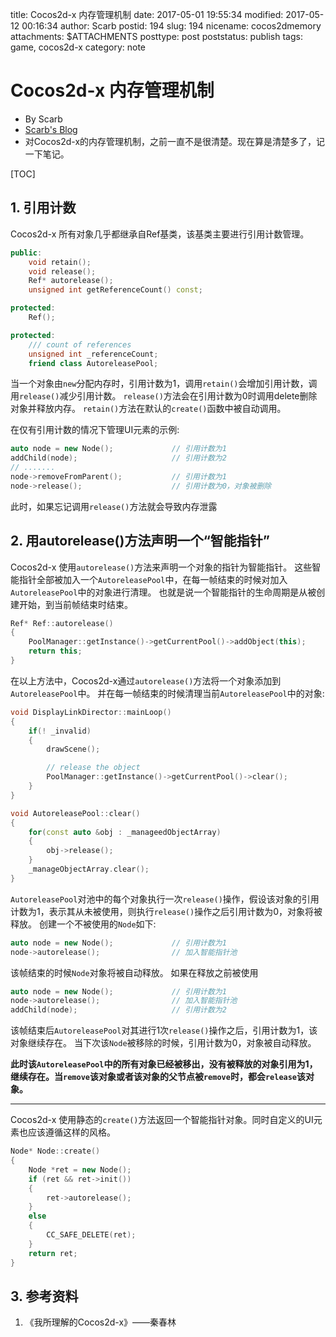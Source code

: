 title: Cocos2d-x 内存管理机制
date: 2017-05-01 19:55:34
modified: 2017-05-12 00:16:34
author: Scarb
postid: 194
slug: 194
nicename: cocos2dmemory
attachments: $ATTACHMENTS
posttype: post
poststatus: publish
tags: game, cocos2d-x
category: note

# Cocos2d-x 内存管理机制

* By Scarb
* [Scarb's Blog](http://www.cnscarb.com/)
* 对Cocos2d-x的内存管理机制，之前一直不是很清楚。现在算是清楚多了，记一下笔记。

[TOC]

## 1. 引用计数

Cocos2d-x 所有对象几乎都继承自Ref基类，该基类主要进行引用计数管理。
```C++
public:
    void retain();
    void release();
    Ref* autorelease();
    unsigned int getReferenceCount() const;

protected:
    Ref();

protected:
    /// count of references
    unsigned int _referenceCount;
    friend class AutoreleasePool;
```
当一个对象由`new`分配内存时，引用计数为1，调用`retain()`会增加引用计数，调用`release()`减少引用计数。
`release()`方法会在引用计数为0时调用delete删除对象并释放内存。
`retain()`方法在默认的`create()`函数中被自动调用。

在仅有引用计数的情况下管理UI元素的示例:
```C++
auto node = new Node();             // 引用计数为1
addChild(node);                     // 引用计数为2
// .......
node->removeFromParent();           // 引用计数为1
node->release();                    // 引用计数为0，对象被删除
```
此时，如果忘记调用`release()`方法就会导致内存泄露

## 2. 用autorelease()方法声明一个“智能指针”

Cocos2d-x 使用`autorelease()`方法来声明一个对象的指针为智能指针。
这些智能指针全部被加入一个`AutoreleasePool`中，在每一帧结束的时候对加入`AutoreleasePool`中的对象进行清理。
也就是说一个智能指针的生命周期是从被创建开始，到当前帧结束时结束。
```C++
Ref* Ref::autorelease()
{
    PoolManager::getInstance()->getCurrentPool()->addObject(this);
    return this;
}
```
在以上方法中，Cocos2d-x通过`autorelease()`方法将一个对象添加到`AutoreleasePool`中。
并在每一帧结束的时候清理当前`AutoreleasePool`中的对象:
```C++
void DisplayLinkDirector::mainLoop()
{
    if(! _invalid)
    {
        drawScene();

        // release the object
        PoolManager::getInstance()->getCurrentPool()->clear();
    }
}

void AutoreleasePool::clear()
{
    for(const auto &obj : _manageedObjectArray)
    {
        obj->release();
    }
    _manageObjectArray.clear();
}
```
`AutoreleasePool`对池中的每个对象执行一次`release()`操作，假设该对象的引用计数为1，表示其从未被使用，则执行`release()`操作之后引用计数为0，对象将被释放。
创建一个不被使用的`Node`如下:
```C++
auto node = new Node();             // 引用计数为1
node->autorelease();                // 加入智能指针池
```
该帧结束的时候`Node`对象将被自动释放。
如果在释放之前被使用
```C++
auto node = new Node();             // 引用计数为1
node->autorelease();                // 加入智能指针池
addChild(node);                     // 引用计数为2
```
该帧结束后`AutoreleasePool`对其进行1次`release()`操作之后，引用计数为1，该对象继续存在。
当下次该`Node`被移除的时候，引用计数为0，对象被自动释放。

**此时该`AutoreleasePool`中的所有对象已经被移出，没有被释放的对象引用为1，继续存在。当`remove`该对象或者该对象的父节点被`remove`时，都会`release`该对象。**

***
Cocos2d-x 使用静态的`create()`方法返回一个智能指针对象。同时自定义的UI元素也应该遵循这样的风格。
```C++
Node* Node::create()
{
    Node *ret = new Node();
    if (ret && ret->init())
    {
        ret->autorelease();
    }
    else
    {
        CC_SAFE_DELETE(ret);
    }
    return ret;
}
```

## 3. 参考资料
1. 《我所理解的Cocos2d-x》——秦春林